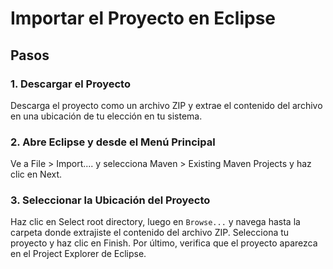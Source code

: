 # Importar el Proyecto en Eclipse
## Pasos
### 1. Descargar el Proyecto
Descarga el proyecto como un archivo ZIP y extrae el contenido del archivo en una ubicación de tu elección en tu sistema.
### 2. Abre Eclipse y desde el Menú Principal 
Ve a File > Import.... y selecciona Maven > Existing Maven Projects y haz clic en Next.
### 3. Seleccionar la Ubicación del Proyecto
Haz clic en Select root directory, luego en `Browse...` y navega hasta la carpeta donde extrajiste el contenido del archivo ZIP. Selecciona tu proyecto y haz clic en Finish. Por último, verifica que el proyecto aparezca en el Project Explorer de Eclipse.
